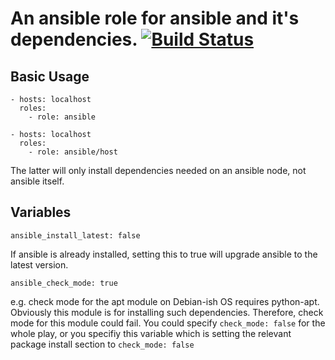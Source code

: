 # An ansible role for ansible and it's dependencies.   [![Build Status](https://www.travis-ci.com/mafalb/ansible-ansible.svg?branch=master)](https://www.travis-ci.com/mafalb/ansible-ansible)

## Basic Usage

```
- hosts: localhost
  roles:
    - role: ansible
```

```
- hosts: localhost
  roles:
    - role: ansible/host
```

The latter will only install dependencies needed on an ansible node, not ansible itself.



## Variables

```
ansible_install_latest: false
```

If ansible is already installed, setting this to true will upgrade ansible to the latest version.

```
ansible_check_mode: true
```
e.g. check mode for the apt module on Debian-ish OS requires python-apt. Obviously this module is for installing such dependencies. Therefore, check mode for this module could fail. You could specify `check_mode: false` for the whole play, or you specifiy this variable which is setting the relevant package install section to `check_mode: false`
